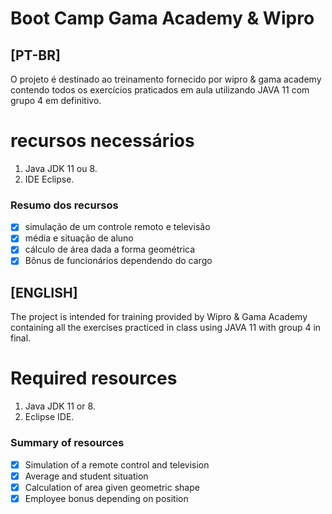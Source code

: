 # Boot Camp Gama Academy & Wipro
## [PT-BR]
O projeto é destinado ao treinamento fornecido por wipro & gama academy contendo todos os exercícios praticados em aula utilizando JAVA 11 com grupo 4 em definitivo. 
# recursos necessários
1. Java JDK 11 ou 8.
2. IDE Eclipse.

### Resumo dos recursos
- [x] simulação de um controle remoto e televisão 
- [x] média e situação de aluno
- [x] cálculo de área dada a forma geométrica
- [x] Bônus de funcionários dependendo do cargo

## [ENGLISH]
The project is intended for training provided by Wipro & Gama Academy containing all the exercises practiced in class using JAVA 11 with group 4 in final.
# Required resources
1. Java JDK 11 or 8.
2. Eclipse IDE.

### Summary of resources
- [x] Simulation of a remote control and television
- [x] Average and student situation
- [x] Calculation of area given geometric shape
- [x] Employee bonus depending on position
